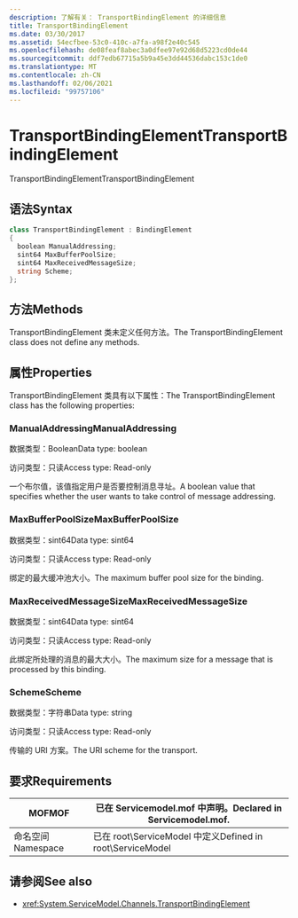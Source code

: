 ```yaml
---
description: 了解有关： TransportBindingElement 的详细信息
title: TransportBindingElement
ms.date: 03/30/2017
ms.assetid: 54ecfbee-53c0-410c-a7fa-a98f2e40c545
ms.openlocfilehash: de08feaf8abec3a0dfee97e92d68d5223cd0de44
ms.sourcegitcommit: ddf7edb67715a5b9a45e3dd44536dabc153c1de0
ms.translationtype: MT
ms.contentlocale: zh-CN
ms.lasthandoff: 02/06/2021
ms.locfileid: "99757106"
---
```

# <a name="transportbindingelement"></a><span data-ttu-id="8bc3a-103">TransportBindingElement</span><span class="sxs-lookup"><span data-stu-id="8bc3a-103">TransportBindingElement</span></span>

<span data-ttu-id="8bc3a-104">TransportBindingElement</span><span class="sxs-lookup"><span data-stu-id="8bc3a-104">TransportBindingElement</span></span>  
  
## <a name="syntax"></a><span data-ttu-id="8bc3a-105">语法</span><span class="sxs-lookup"><span data-stu-id="8bc3a-105">Syntax</span></span>  
  
```csharp
class TransportBindingElement : BindingElement  
{  
  boolean ManualAddressing;  
  sint64 MaxBufferPoolSize;  
  sint64 MaxReceivedMessageSize;  
  string Scheme;  
};  
```  
  
## <a name="methods"></a><span data-ttu-id="8bc3a-106">方法</span><span class="sxs-lookup"><span data-stu-id="8bc3a-106">Methods</span></span>  

 <span data-ttu-id="8bc3a-107">TransportBindingElement 类未定义任何方法。</span><span class="sxs-lookup"><span data-stu-id="8bc3a-107">The TransportBindingElement class does not define any methods.</span></span>  
  
## <a name="properties"></a><span data-ttu-id="8bc3a-108">属性</span><span class="sxs-lookup"><span data-stu-id="8bc3a-108">Properties</span></span>  

 <span data-ttu-id="8bc3a-109">TransportBindingElement 类具有以下属性：</span><span class="sxs-lookup"><span data-stu-id="8bc3a-109">The TransportBindingElement class has the following properties:</span></span>  
  
### <a name="manualaddressing"></a><span data-ttu-id="8bc3a-110">ManualAddressing</span><span class="sxs-lookup"><span data-stu-id="8bc3a-110">ManualAddressing</span></span>  

 <span data-ttu-id="8bc3a-111">数据类型：Boolean</span><span class="sxs-lookup"><span data-stu-id="8bc3a-111">Data type: boolean</span></span>  
  
 <span data-ttu-id="8bc3a-112">访问类型：只读</span><span class="sxs-lookup"><span data-stu-id="8bc3a-112">Access type: Read-only</span></span>  
  
 <span data-ttu-id="8bc3a-113">一个布尔值，该值指定用户是否要控制消息寻址。</span><span class="sxs-lookup"><span data-stu-id="8bc3a-113">A boolean value that specifies whether the user wants to take control of message addressing.</span></span>  
  
### <a name="maxbufferpoolsize"></a><span data-ttu-id="8bc3a-114">MaxBufferPoolSize</span><span class="sxs-lookup"><span data-stu-id="8bc3a-114">MaxBufferPoolSize</span></span>  

 <span data-ttu-id="8bc3a-115">数据类型：sint64</span><span class="sxs-lookup"><span data-stu-id="8bc3a-115">Data type: sint64</span></span>  
  
 <span data-ttu-id="8bc3a-116">访问类型：只读</span><span class="sxs-lookup"><span data-stu-id="8bc3a-116">Access type: Read-only</span></span>  
  
 <span data-ttu-id="8bc3a-117">绑定的最大缓冲池大小。</span><span class="sxs-lookup"><span data-stu-id="8bc3a-117">The maximum buffer pool size for the binding.</span></span>  
  
### <a name="maxreceivedmessagesize"></a><span data-ttu-id="8bc3a-118">MaxReceivedMessageSize</span><span class="sxs-lookup"><span data-stu-id="8bc3a-118">MaxReceivedMessageSize</span></span>  

 <span data-ttu-id="8bc3a-119">数据类型：sint64</span><span class="sxs-lookup"><span data-stu-id="8bc3a-119">Data type: sint64</span></span>  
  
 <span data-ttu-id="8bc3a-120">访问类型：只读</span><span class="sxs-lookup"><span data-stu-id="8bc3a-120">Access type: Read-only</span></span>  
  
 <span data-ttu-id="8bc3a-121">此绑定所处理的消息的最大大小。</span><span class="sxs-lookup"><span data-stu-id="8bc3a-121">The maximum size for a message that is processed by this binding.</span></span>  
  
### <a name="scheme"></a><span data-ttu-id="8bc3a-122">Scheme</span><span class="sxs-lookup"><span data-stu-id="8bc3a-122">Scheme</span></span>  

 <span data-ttu-id="8bc3a-123">数据类型：字符串</span><span class="sxs-lookup"><span data-stu-id="8bc3a-123">Data type: string</span></span>  
  
 <span data-ttu-id="8bc3a-124">访问类型：只读</span><span class="sxs-lookup"><span data-stu-id="8bc3a-124">Access type: Read-only</span></span>  
  
 <span data-ttu-id="8bc3a-125">传输的 URI 方案。</span><span class="sxs-lookup"><span data-stu-id="8bc3a-125">The URI scheme for the transport.</span></span>  
  
## <a name="requirements"></a><span data-ttu-id="8bc3a-126">要求</span><span class="sxs-lookup"><span data-stu-id="8bc3a-126">Requirements</span></span>  
  
|<span data-ttu-id="8bc3a-127">MOF</span><span class="sxs-lookup"><span data-stu-id="8bc3a-127">MOF</span></span>|<span data-ttu-id="8bc3a-128">已在 Servicemodel.mof 中声明。</span><span class="sxs-lookup"><span data-stu-id="8bc3a-128">Declared in Servicemodel.mof.</span></span>|  
|---------|-----------------------------------|  
|<span data-ttu-id="8bc3a-129">命名空间</span><span class="sxs-lookup"><span data-stu-id="8bc3a-129">Namespace</span></span>|<span data-ttu-id="8bc3a-130">已在 root\ServiceModel 中定义</span><span class="sxs-lookup"><span data-stu-id="8bc3a-130">Defined in root\ServiceModel</span></span>|  
  
## <a name="see-also"></a><span data-ttu-id="8bc3a-131">请参阅</span><span class="sxs-lookup"><span data-stu-id="8bc3a-131">See also</span></span>

- <xref:System.ServiceModel.Channels.TransportBindingElement>
